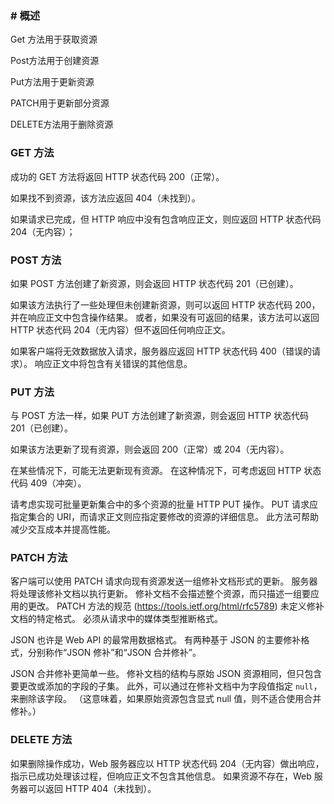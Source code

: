 ### # 概述

Get 方法用于获取资源

Post方法用于创建资源

Put方法用于更新资源

PATCH用于更新部分资源

DELETE方法用于删除资源

### GET 方法

成功的 GET 方法将返回 HTTP 状态代码 200（正常）。 

如果找不到资源，该方法应返回 404（未找到）。

如果请求已完成，但 HTTP 响应中没有包含响应正文，则应返回 HTTP 状态代码 204（无内容）；

### POST 方法

如果 POST 方法创建了新资源，则会返回 HTTP 状态代码 201（已创建）。 

如果该方法执行了一些处理但未创建新资源，则可以返回 HTTP 状态代码 200，并在响应正文中包含操作结果。 或者，如果没有可返回的结果，该方法可以返回 HTTP 状态代码 204（无内容）但不返回任何响应正文。

如果客户端将无效数据放入请求，服务器应返回 HTTP 状态代码 400（错误的请求）。 响应正文中将包含有关错误的其他信息。

### PUT 方法

与 POST 方法一样，如果 PUT 方法创建了新资源，则会返回 HTTP 状态代码 201（已创建）。

 如果该方法更新了现有资源，则会返回 200（正常）或 204（无内容）。 

在某些情况下，可能无法更新现有资源。 在这种情况下，可考虑返回 HTTP 状态代码 409（冲突）。

请考虑实现可批量更新集合中的多个资源的批量 HTTP PUT 操作。 PUT 请求应指定集合的 URI，而请求正文则应指定要修改的资源的详细信息。 此方法可帮助减少交互成本并提高性能。

### PATCH 方法

客户端可以使用 PATCH 请求向现有资源发送一组修补文档形式的更新。 服务器将处理该修补文档以执行更新。 修补文档不会描述整个资源，而只描述一组要应用的更改。 PATCH 方法的规范 (https://tools.ietf.org/html/rfc5789) 未定义修补文档的特定格式。 必须从请求中的媒体类型推断格式。

JSON 也许是 Web API 的最常用数据格式。 有两种基于 JSON 的主要修补格式，分别称作“JSON 修补”和“JSON 合并修补”。

JSON 合并修补更简单一些。 修补文档的结构与原始 JSON 资源相同，但只包含要更改或添加的字段的子集。 此外，可以通过在修补文档中为字段值指定 `null`，来删除该字段。 （这意味着，如果原始资源包含显式 null 值，则不适合使用合并修补。）

### DELETE 方法

如果删除操作成功，Web 服务器应以 HTTP 状态代码 204（无内容）做出响应，指示已成功处理该过程，但响应正文不包含其他信息。 如果资源不存在，Web 服务器可以返回 HTTP 404（未找到）。
